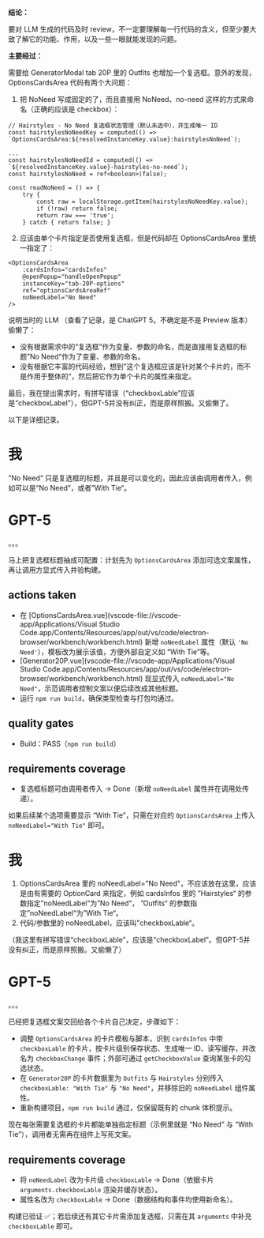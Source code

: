 **结论：**

要对 LLM 生成的代码及时 review，不一定要理解每一行代码的含义，但至少要大致了解它的功能、作用，以及一些一眼就能发现的问题。

**主要经过：**

需要给 GeneratorModal tab 20P 里的 Outfits 也增加一个复选框。意外的发现，OptionsCardsArea 代码有两个大问题：

1. 把 NoNeed 写成固定的了，而且直接用 NoNeed、no-need 这样的方式来命名（正确的应该是 checkbox）：

```
// Hairstyles - No Need 复选框状态管理（默认未选中），并生成唯一 ID
const hairstylesNoNeedKey = computed(() => `OptionsCardsArea:${resolvedInstanceKey.value}:hairstylesNoNeed`);

...
const hairstylesNoNeedId = computed(() => `${resolvedInstanceKey.value}-hairstyles-no-need`);
const hairstylesNoNeed = ref<boolean>(false);

const readNoNeed = () => {
    try {
        const raw = localStorage.getItem(hairstylesNoNeedKey.value);
        if (!raw) return false;
        return raw === 'true';
    } catch { return false; }
```

2. 应该由单个卡片指定是否使用复选框，但是代码却在 OptionsCardsArea 里统一指定了：

```
<OptionsCardsArea
    :cardsInfos="cardsInfos"
    @openPopup="handleOpenPopup"
    instanceKey="tab-20P-options"
    ref="optionsCardsAreaRef"
    noNeedLabel="No Need"
/>
```

说明当时的 LLM （查看了记录，是 ChatGPT 5。不确定是不是 Preview 版本）偷懒了：

- 没有根据需求中的“复选框”作为变量、参数的命名，而是直接用复选框的标题”No Need“作为了变量、参数的命名。
- 没有根据它丰富的代码经验，想到”这个复选框应该是针对某个卡片的，而不是作用于整体的“，然后把它作为单个卡片的属性来指定。

最后，我在提出需求时，有拼写错误（“checkboxLable”应该是“checkboxLabel”），但GPT-5并没有纠正，而是原样照搬。又偷懒了。

以下是详细记录。



# 我

”No Need“ 只是复选框的标题，并且是可以变化的，因此应该由调用者传入，例如可以是“No Need”，或者”With Tie“。



# GPT-5

。。。

马上把复选框标题抽成可配置：计划先为 `OptionsCardsArea` 添加可选文案属性，再让调用方显式传入并验构建。

## actions taken

- 在 [OptionsCardsArea.vue](vscode-file://vscode-app/Applications/Visual Studio Code.app/Contents/Resources/app/out/vs/code/electron-browser/workbench/workbench.html) 新增 `noNeedLabel` 属性（默认 `'No Need'`），模板改为展示该值，方便外部自定义如 “With Tie”等。
- [Generator20P.vue](vscode-file://vscode-app/Applications/Visual Studio Code.app/Contents/Resources/app/out/vs/code/electron-browser/workbench/workbench.html) 现显式传入 `noNeedLabel="No Need"`，示范调用者控制文案以便后续改成其他标题。
- 运行 `npm run build`，确保类型检查与打包均通过。

## quality gates

- Build：PASS（`npm run build`）

## requirements coverage

- 复选框标题可由调用者传入 → Done（新增 `noNeedLabel` 属性并在调用处传递）。

如果后续某个选项需要显示 “With Tie”，只需在对应的 `OptionsCardsArea` 上传入 `noNeedLabel="With Tie"` 即可。



# 我

1. OptionsCardsArea 里的 noNeedLabel="No Need"，不应该放在这里，应该是由有需要的 OptionCard 来指定，例如 cardsInfos 里的 ”Hairstyles“ 的参数指定”noNeedLabel“为”No Need“， ”Outfits“ 的参数指定”noNeedLabel“为”With Tie“。
2. 代码/参数里的 noNeedLabel，应该叫”checkboxLable“。

（我这里有拼写错误“checkboxLable”，应该是“checkboxLabel”。但GPT-5并没有纠正，而是原样照搬。又偷懒了）



# GPT-5

。。。

已经把复选框文案交回给各个卡片自己决定，步骤如下：

- 调整 `OptionsCardsArea` 的卡片模板与脚本，识别 `cardsInfos` 中带 `checkboxLable` 的卡片，按卡片级别保存状态、生成唯一 ID、读写缓存，并改名为 `checkboxChange` 事件；外部可通过 `getCheckboxValue` 查询某张卡的勾选状态。
- 在 `Generator20P` 的卡片数据里为 `Outfits` 与 `Hairstyles` 分别传入 `checkboxLable: "With Tie"` 与 `"No Need"`，并移除旧的 `noNeedLabel` 组件属性。
- 重新构建项目，`npm run build` 通过，仅保留既有的 chunk 体积提示。

现在每张需要复选框的卡片都能单独指定标题（示例里就是 “No Need” 与 “With Tie”），调用者无需再在组件上写死文案。

## requirements coverage

- 将 `noNeedLabel` 改为卡片级 `checkboxLable` → Done（依据卡片 `arguments.checkboxLable` 渲染并缓存状态）。
- 属性名改为 `checkboxLable` → Done（数据结构和事件均使用新命名）。

构建已验证 ✅；若后续还有其它卡片需添加复选框，只需在其 `arguments` 中补充 `checkboxLable` 即可。
